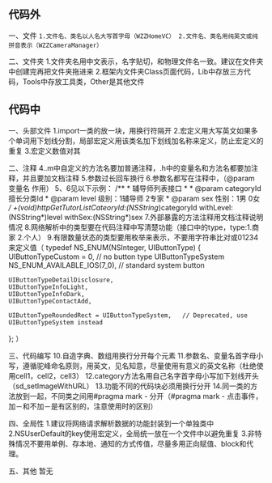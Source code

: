 代码外
---------------------

一、文件
`
1.文件名、类名以人名大写首字母（WZZHomeVC）
2.文件名、类名用纯英文或纯拼音表示（WZZCameraManager）
`

二、文件夹
1.文件夹名用中文表示，名字贴切，和物理文件名一致。建议在文件夹中创建完再把文件夹拖进来
2.框架内文件夹Class页面代码，Lib中存放三方代码，Tools中存放工具类，Other是其他文件

代码中
---------------------
一、头部文件
1.import一类的放一块，用换行符隔开
2.宏定义用大写英文如果多个单词用下划线分割，局部宏定义用该类名加下划线加名称来定义，防止宏定义的重复
3.宏定义数值对其

二、注释
4..m中自定义的方法名要加普通注释，.h中的变量名和方法名都要加注释，并且要加文档注释
5.参数过长回车换行
6.参数名都写在注释中，（@param 变量名 作用）
5、6见以下示例：
		/**
		 *  辅导师列表接口
		 *
		 *  @param categoryId 擅长分类Id
		 *  @param level      级别：1辅导师 2专家
		 *  @param sex        性别：1男 0女
		 */
		+(void)httpGetTutorListCateoryId:(NSString*)categoryId
		                       withLevel:(NSString*)level
		                         withSex:(NSString*)sex
7.外部暴露的方法注释用文档注释说明情况
8.网络解析中的类型要在代码注释中写清楚功能（接口中的type，type:1.商家 2.个人）
9.有限数量状态的类型要用枚举来表示，不要用字符串比对或01234来定义值（
typedef NS_ENUM(NSInteger, UIButtonType) {
    UIButtonTypeCustom = 0,                         // no button type
    UIButtonTypeSystem NS_ENUM_AVAILABLE_IOS(7_0),  // standard system button

    UIButtonTypeDetailDisclosure,
    UIButtonTypeInfoLight,
    UIButtonTypeInfoDark,
    UIButtonTypeContactAdd,
    
    UIButtonTypeRoundedRect = UIButtonTypeSystem,   // Deprecated, use UIButtonTypeSystem instead
};
）

三、代码编写
10.自造字典、数组用换行分开每个元素
11.参数名、变量名首字母小写，遵循驼峰命名原则，用英文，见名知意，尽量使用有意义的英文名称（杜绝使用cell1，cell2，cell3）
12.category方法名用自己名字首字母小写加下划线开头（sd_setImageWithURL）
13.功能不同的代码块必须用换行分开
14.同一类的方法放到一起，不同类之间用#pragma mark - 分开（#pragma mark - 点击事件，加－和不加－是有区别的，注意使用时的区别）

四、全局性
1.建议将网络请求解析数据的功能封装到一个单独类中
2.NSUserDefault的key使用宏定义，全局统一放在一个文件中以避免重复
3.非特殊情况不要用单例、存本地、通知的方式传值，尽量多用正向赋值、block和代理。

五、其他
暂无
